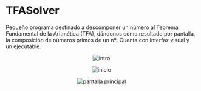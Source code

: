 # TFASolver
Pequeño programa destinado a descomponer un número al Teorema Fundamental de la Aritmética (TFA), dándonos como resultado por pantalla,
la composición de números primos de un nº. Cuenta con interfaz visual y un ejecutable.


<div style="text-align:center">

![intro](https://k62.kn3.net/taringa/5/C/2/8/7/0/maxisandoval37/BE2.png)

![inicio](https://k62.kn3.net/taringa/2/1/9/1/D/8/maxisandoval37/9AF.png)

![pantalla principal](https://k62.kn3.net/taringa/7/D/1/8/3/B/maxisandoval37/C03.png)


</div>
